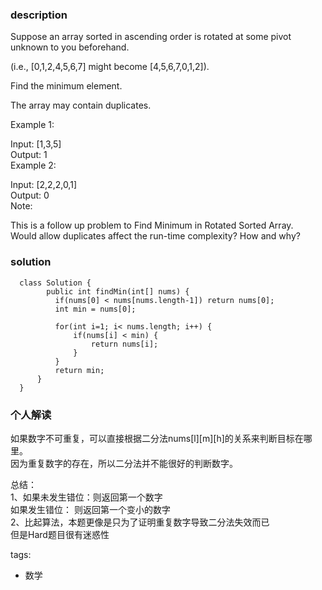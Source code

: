### description    
  Suppose an array sorted in ascending order is rotated at some pivot unknown to you beforehand.  
    
  (i.e.,  [0,1,2,4,5,6,7] might become  [4,5,6,7,0,1,2]).  
    
  Find the minimum element.  
    
  The array may contain duplicates.  
    
  Example 1:  
    
  Input: [1,3,5]  
  Output: 1  
  Example 2:  
    
  Input: [2,2,2,0,1]  
  Output: 0  
  Note:  
    
  This is a follow up problem to Find Minimum in Rotated Sorted Array.  
  Would allow duplicates affect the run-time complexity? How and why?  
### solution    
```    
  class Solution {  
        public int findMin(int[] nums) {  
          if(nums[0] < nums[nums.length-1]) return nums[0];  
          int min = nums[0];  
    
          for(int i=1; i< nums.length; i++) {  
              if(nums[i] < min) {  
                  return nums[i];  
              }  
          }  
          return min;  
      }  
  }  
```    
    
### 个人解读    
  如果数字不可重复，可以直接根据二分法nums[l][m][h]的关系来判断目标在哪里。  
  因为重复数字的存在，所以二分法并不能很好的判断数字。  
    
  总结：  
  1、如果未发生错位：则返回第一个数字  
     如果发生错位： 则返回第一个变小的数字  
  2、比起算法，本题更像是只为了证明重复数字导致二分法失效而已  
     但是Hard题目很有迷惑性  
    
tags:    
  -  数学  
